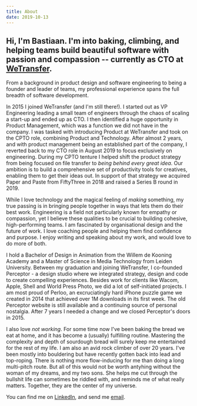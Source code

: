 ```yaml
---
title: About
date: 2019-10-13
---
```


## **Hi, I'm Bastiaan.** I'm into baking, climbing, and helping teams build beautiful software with passion and compassion -- currently as CTO at [WeTransfer](https://wetransfer.com). 

From a background in product design and software engineering to being a founder and leader of teams, my professional experience spans the full breadth of software development. 

In 2015 I joined WeTransfer (and I'm still there!). I started out as VP Engineering leading a small team of engineers through the chaos of scaling a start-up and ended up as CTO. I then identified a huge opportunity in Product Management, which was a function we did not have in the company. I was tasked with introducing Product at WeTransfer and took on the CPTO role, combining Product and Technology. After almost 2 years, and with product management being an established part of the company, I reverted back to my CTO role in August 2019 to focus exclusively on engineering. During my CPTO tenture I helped shift the product strategy from being focused on file transfer to _being behind every great idea_. Our ambition is to build a comprehensive set of productivity tools for creatives, enabling them to get their ideas out. In support of that strategy we acquired Paper and Paste from FiftyThree in 2018 and raised a Series B round in 2019.

While I love technology and the magical feeling of _making_ something, my true passing is in bringing people together in ways that lets them do their best work. Engineering is a field not particularly known for empathy or compassion, yet I believe these qualities to be crucial to building cohesive, high-performing teams. I am fascinated by organisational design and the future of work. I love coaching people and helping them find confidence and purpose. I enjoy writing and speaking about my work, and would love to do more of both.

I hold a Bachelor of Design in Animation from the Willem de Kooning Academy and a Master of Science in Media Technology from Leiden University. Between my graduation and joining WeTransfer, I co-founded Perceptor - a design studio where we integrated strategy, design and code to create compelling experiences. Besides work for clients like Wacom, Apple, Shell and World Press Photo, we did a lot of self-initiated projects. I am most proud of Perloo, an excruciatingly hard iPhone puzzle game we created in 2014 that achieved over 1M downloads in its first week. The old Perceptor website is still available and a continuing source of personal nostalgia. After 7 years I needed a change and we closed Perceptor's doors in 2015.

I also love _not working_. For some time now I've been baking the bread we eat at home, and it has become a (usually) fulfilling routine. Mastering the complexity and depth of sourdough bread will surely keep me entertained for the rest of my life. I am also an avid rock climber of over 20 years. I've been mostly into bouldering but have recently gotten back into lead and top-roping. There is nothing more flow-inducing for me than doing a long multi-pitch route. But all of this would not be worth antyhing without the woman of my dreams, and my two sons. She helps me cut through the bullshit life can sometimes be riddled with, and reminds me of what really matters. Together, they are the center of my universe.

You can find me on [LinkedIn](https://www.linkedin.com/in/bastiaanterhorst/), and send me [email](mailto:hi@bastiaan.cc).